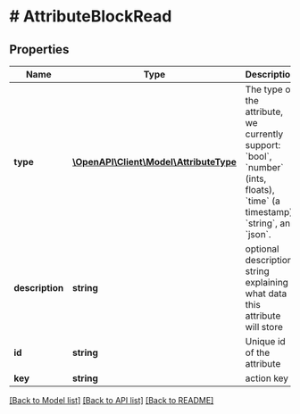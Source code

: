 # # AttributeBlockRead

## Properties

Name | Type | Description | Notes
------------ | ------------- | ------------- | -------------
**type** | [**\OpenAPI\Client\Model\AttributeType**](AttributeType.md) | The type of the attribute, we currently support: &#x60;bool&#x60;, &#x60;number&#x60; (ints, floats), &#x60;time&#x60; (a timestamp), &#x60;string&#x60;, and &#x60;json&#x60;. |
**description** | **string** | optional description string explaining what data this attribute will store | [optional]
**id** | **string** | Unique id of the attribute |
**key** | **string** | action key | [optional]

[[Back to Model list]](../../README.md#models) [[Back to API list]](../../README.md#endpoints) [[Back to README]](../../README.md)
